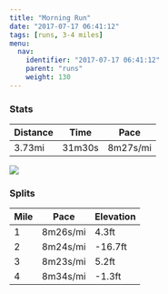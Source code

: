 ```yaml
---
title: "Morning Run"
date: "2017-07-17 06:41:12"
tags: [runs, 3-4 miles]
menu:
  nav:
    identifier: "2017-07-17 06:41:12"
    parent: "runs"
    weight: 130
---
```


### Stats

| Distance | Time | Pace |
|----------|------|------|
|3.73mi|31m30s|8m27s/mi|

<img src='https://maps.googleapis.com/maps/api/staticmap?maptype=roadmap&path=enc:mwjeI`jvLxBfFEpHnCjA@vE~AuABkGbByBzDQxAjE_KlECcGhCqChCGpBrD{JlFOaFpBiDvDMbBfD_KrFSoEvAgD|Ds@`C~DcKdFEwFtBmCnDG`BzC{JrF]kDhA{DzE_ApBpDcKxFM_FnC{DdDAzAhD_KtFSwEvBsDtCc@fCrDcKhF?sFlBiCjDSdBhEyJjEVwHtGeA&key=AIzaSyAfqMeaZ1CCJFGP5cWud__oZnT_Pybg-1M&size=800x800&markers=color:yellow|label:S|53.47207,-2.24945&markers=color:green|label:F|53.468739999999976,-2.25124'>

### Splits

| Mile | Pace | Elevation |
|------|------|-----------|
|1|8m26s/mi|4.3ft|
|2|8m24s/mi|-16.7ft|
|3|8m23s/mi|5.2ft|
|4|8m34s/mi|-1.3ft|
